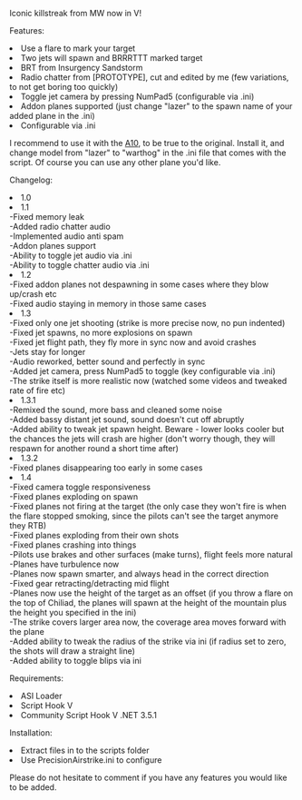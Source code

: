 Iconic killstreak from MW now in V!

Features:
<li>Use a flare to mark your target
<li>Two jets will spawn and BRRRTTT marked target
<li>BRT from Insurgency Sandstorm
<li>Radio chatter from [PROTOTYPE], cut and edited by me (few variations, to not get boring too quickly)
<li>Toggle jet camera by pressing NumPad5 (configurable via .ini)
<li>Addon planes supported (just change "lazer" to the spawn name of your added plane in the .ini)
<li>Configurable via .ini

I recommend to use it with the <a href=https://www.gta5-mods.com/vehicles/a-10-warthog-thunderbolt-usa-airforce-addon-fivem>A10</a>, to be true to the original.
Install it, and change model from "lazer" to "warthog" in the .ini file that comes with the script. Of course you can use any other plane you'd like.

Changelog:
<li>1.0

<li>1.1
<br>-Fixed memory leak
<br>-Added radio chatter audio
<br>-Implemented audio anti spam
<br>-Addon planes support
<br>-Ability to toggle jet audio via .ini
<br>-Ability to toggle chatter audio via .ini

<li>1.2
<br>-Fixed addon planes not despawning in some cases where they blow up/crash etc
<br>-Fixed audio staying in memory in those same cases

<li>1.3
<br>-Fixed only one jet shooting (strike is more precise now, no pun indented)
<br>-Fixed jet spawns, no more explosions on spawn
<br>-Fixed jet flight path, they fly more in sync now and avoid crashes
<br>-Jets stay for longer
<br>-Audio reworked, better sound and perfectly in sync
<br>-Added jet camera, press NumPad5 to toggle (key configurable via .ini)
<br>-The strike itself is more realistic now (watched some videos and tweaked rate of fire etc)

<li>1.3.1
<br>-Remixed the sound, more bass and cleaned some noise
<br>-Added bassy distant jet sound, sound doesn't cut off abruptly
<br>-Added ability to tweak jet spawn height. Beware - lower looks cooler but the chances the jets will crash are higher (don't worry though, they will respawn for another round a short time after)

<li>1.3.2
<br>-Fixed planes disappearing too early in some cases

<li>1.4
<br>-Fixed camera toggle responsiveness
<br>-Fixed planes exploding on spawn
<br>-Fixed planes not firing at the target (the only case they won't fire is when the flare stopped smoking, since the pilots can't see the target anymore they RTB)
<br>-Fixed planes exploding from their own shots
<br>-Fixed planes crashing into things
<br>-Pilots use brakes and other surfaces (make turns), flight feels more natural
<br>-Planes have turbulence now
<br>-Planes now spawn smarter, and always head in the correct direction
<br>-Fixed gear retracting/detracting mid flight
<br>-Planes now use the height of the target as an offset (if you throw a flare on the top of Chiliad, the planes will spawn at the height of the mountain plus the height you specified in the ini)
<br>-The strike covers larger area now, the coverage area moves forward with the plane
<br>-Added ability to tweak the radius of the strike via ini (if radius set to zero, the shots will draw a straight line)
<br>-Added ability to toggle blips via ini

Requirements:
<br><li>ASI Loader
<br><li>Script Hook V
<br><li>Community Script Hook V .NET 3.5.1

Installation:
<li>Extract files in to the scripts folder
<li>Use PrecisionAirstrike.ini to configure

Please do not hesitate to comment if you have any features you would like to be added.
